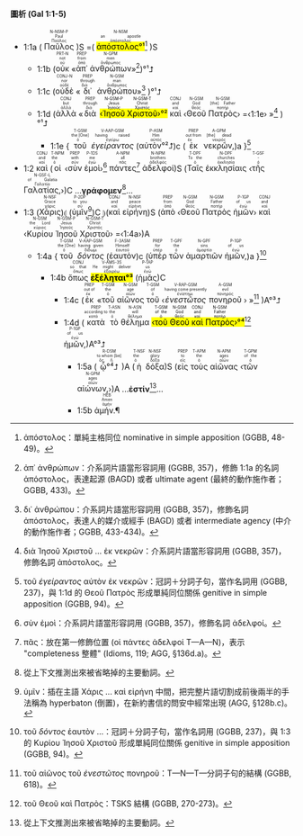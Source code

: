 #### 圖析 (Gal 1:1-5)

- <rt>1:1a</rt> ( <RUBY><ruby><ruby>Παῦλος<rt>Παῦλος</rt></ruby><rt>Paul</rt></ruby><rt>N-NSM-P</rt></RUBY> )S =( <RUBY><ruby><ruby><mark>ἀπόστολος°¹</mark><rt>ἀπόστολος</rt></ruby><rt>an apostle</rt></ruby><rt>N-NSM</rt></RUBY>[^1] )S
	- <rt>1:1b</rt> (<RUBY><ruby><ruby>οὐκ<rt>οὐ</rt></ruby><rt>not</rt></ruby><rt>PRT-N</rt></RUBY> «<RUBY><ruby><ruby>ἀπ᾽<rt>ἀπό</rt></ruby><rt>from</rt></ruby><rt>PREP</rt></RUBY> <RUBY><ruby><ruby>ἀνθρώπων<rt>ἄνθρωπος</rt></ruby><rt>men</rt></ruby><rt>N-GPM</rt></RUBY>»[^2])°¹⮥ 
	- <rt>1:1c</rt> (<RUBY><ruby><ruby>οὐδὲ<rt>οὐδέ</rt></ruby><rt>nor</rt></ruby><rt>CONJ-N</rt></RUBY> «<RUBY><ruby><ruby>δι᾽<rt>διά</rt></ruby><rt>through</rt></ruby><rt>PREP</rt></RUBY> <RUBY><ruby><ruby>ἀνθρώπου<rt>ἄνθρωπος</rt></ruby><rt>man</rt></ruby><rt>N-GSM</rt></RUBY>»[^3] )°¹⮥
	- <rt>1:1d</rt> (<RUBY><ruby><ruby>ἀλλὰ<rt>ἀλλά</rt></ruby><rt>but</rt></ruby><rt>CONJ</rt></RUBY> «<RUBY><ruby><ruby>διὰ<rt>διά</rt></ruby><rt>through</rt></ruby><rt>PREP</rt></RUBY> <mark>‹<RUBY><ruby><ruby>Ἰησοῦ<rt>Ἰησοῦς</rt></ruby><rt>Jesus</rt></ruby><rt>N-GSM-P</rt></RUBY> <RUBY><ruby><ruby>Χριστοῦ<rt>Χριστός</rt></ruby><rt>Christ</rt></ruby><rt>N-GSM-T</rt></RUBY>›°²</mark> <RUBY><ruby><ruby>καὶ<rt>καί</rt></ruby><rt>and</rt></ruby><rt>CONJ</rt></RUBY> ‹<RUBY><ruby><ruby>Θεοῦ<rt>θεός</rt></ruby><rt>God</rt></ruby><rt>N-GSM</rt></RUBY> <RUBY><ruby><ruby>Πατρὸς<rt>πατήρ</rt></ruby><rt>[the] Father</rt></ruby><rt>N-GSM</rt></RUBY>› =‹<rt>1:1e</rt>› »[^4] )°¹⮥
		- <rt>1:1e</rt> { <RUBY><ruby><ruby>τοῦ<rt>ὁ</rt></ruby><rt>the [One]</rt></ruby><rt>T-GSM</rt></RUBY> <RUBY><ruby><ruby><em>ἐγείραντος</em><rt>ἐγείρω</rt></ruby><rt>having raised</rt></ruby><rt>V-AAP-GSM</rt></RUBY> (<RUBY><ruby><ruby>αὐτὸν°²⮥<rt>αὐτός</rt></ruby><rt>Him</rt></ruby><rt>P-ASM</rt></RUBY>)c (<RUBY><ruby><ruby>ἐκ<rt>ἐκ</rt></ruby><rt>out from</rt></ruby><rt>PREP</rt></RUBY> <RUBY><ruby><ruby>νεκρῶν,<rt>νεκρός</rt></ruby><rt>[the] dead</rt></ruby><rt>A-GPM</rt></RUBY>)a }[^5]
- <rt>1:2</rt> <RUBY><ruby><ruby>καὶ<rt>καί</rt></ruby><rt>and</rt></ruby><rt>CONJ</rt></RUBY> (<RUBY><ruby><ruby>οἱ<rt>ὁ</rt></ruby><rt>the</rt></ruby><rt>T-NPM</rt></RUBY> ‹<RUBY><ruby><ruby>σὺν<rt>σύν</rt></ruby><rt>with</rt></ruby><rt>PREP</rt></RUBY> <RUBY><ruby><ruby>ἐμοὶ<rt>ἐγώ</rt></ruby><rt>me</rt></ruby><rt>P-1DS</rt></RUBY>›[^6] <RUBY><ruby><ruby>πάντες<rt>πᾶς</rt></ruby><rt>all</rt></ruby><rt>A-NPM</rt></RUBY>[^7] <RUBY><ruby><ruby>ἀδελφοί<rt>ἀδελφός</rt></ruby><rt>brothers</rt></ruby><rt>N-NPM</rt></RUBY>)S (<RUBY><ruby><ruby>Ταῖς<rt>ὁ</rt></ruby><rt>To the</rt></ruby><rt>T-DPF</rt></RUBY> <RUBY><ruby><ruby>ἐκκλησίαις<rt>ἐκκλησία</rt></ruby><rt>churches</rt></ruby><rt>N-DPF</rt></RUBY> ‹<RUBY><ruby><ruby>τῆς<rt>ὁ</rt></ruby><rt>-</rt></ruby><rt>T-GSF</rt></RUBY> <RUBY><ruby><ruby>Γαλατίας,<rt>Γαλατία</rt></ruby><rt>of Galatia</rt></ruby><rt>N-GSF-L</rt></RUBY>›)C ...**γράφομεν**[^8]...
- <rt>1:3</rt> (<RUBY><ruby><ruby>Χάρις<rt>χάρις</rt></ruby><rt>Grace</rt></ruby><rt>N-NSF</rt></RUBY>)⦇ (<RUBY><ruby><ruby>ὑμῖν<rt>σύ</rt></ruby><rt>to you</rt></ruby><rt>P-2DP</rt></RUBY>[^9])C ⦈(<RUBY><ruby><ruby>καὶ<rt>καί</rt></ruby><rt>and</rt></ruby><rt>CONJ</rt></RUBY> <RUBY><ruby><ruby>εἰρήνη<rt>εἰρήνη</rt></ruby><rt>peace</rt></ruby><rt>N-NSF</rt></RUBY>)S (<RUBY><ruby><ruby>ἀπὸ<rt>ἀπό</rt></ruby><rt>from</rt></ruby><rt>PREP</rt></RUBY> ‹<RUBY><ruby><ruby>Θεοῦ<rt>θεός</rt></ruby><rt>God</rt></ruby><rt>N-GSM</rt></RUBY> <RUBY><ruby><ruby>Πατρὸς<rt>πατήρ</rt></ruby><rt>Father</rt></ruby><rt>N-GSM</rt></RUBY> <RUBY><ruby><ruby>ἡμῶν<rt>ἐγώ</rt></ruby><rt>of us</rt></ruby><rt>P-1GP</rt></RUBY>› <RUBY><ruby><ruby>καὶ<rt>καί</rt></ruby><rt>and</rt></ruby><rt>CONJ</rt></RUBY> ‹<RUBY><ruby><ruby>Κυρίου<rt>κύριος</rt></ruby><rt>the Lord</rt></ruby><rt>N-GSM</rt></RUBY> <RUBY><ruby><ruby>Ἰησοῦ<rt>Ἰησοῦς</rt></ruby><rt>Jesus</rt></ruby><rt>N-GSM-P</rt></RUBY> <RUBY><ruby><ruby>Χριστοῦ<rt>Χριστός</rt></ruby><rt>Christ</rt></ruby><rt>N-GSM-T</rt></RUBY>› =‹<rt>1:4a</rt>›)A
	- <rt>1:4a</rt> {<RUBY><ruby><ruby>τοῦ<rt>ὁ</rt></ruby><rt>the [One]</rt></ruby><rt>T-GSM</rt></RUBY> <RUBY><ruby><ruby><em>δόντος</em><rt>δίδωμι</rt></ruby><rt>having given</rt></ruby><rt>V-AAP-GSM</rt></RUBY> (<RUBY><ruby><ruby>ἑαυτὸν<rt>ἑαυτοῦ</rt></ruby><rt>Himself</rt></ruby><rt>F-3ASM</rt></RUBY>)c (<RUBY><ruby><ruby>ὑπὲρ<rt>ὑπέρ</rt></ruby><rt>for</rt></ruby><rt>PREP</rt></RUBY> <RUBY><ruby><ruby>τῶν<rt>ὁ</rt></ruby><rt>the</rt></ruby><rt>T-GPF</rt></RUBY> <RUBY><ruby><ruby>ἁμαρτιῶν<rt>ἁμαρτία</rt></ruby><rt>sins</rt></ruby><rt>N-GPF</rt></RUBY> <RUBY><ruby><ruby>ἡμῶν,<rt>ἐγώ</rt></ruby><rt>of us</rt></ruby><rt>P-1GP</rt></RUBY>)a }[^10]
		- <rt>1:4b</rt> <RUBY><ruby><ruby>ὅπως<rt>ὅπως</rt></ruby><rt>so that</rt></ruby><rt>CONJ</rt></RUBY> <RUBY><ruby><ruby><mark><strong>ἐξέληται°³</strong></mark><rt>ἐξαιρέω</rt></ruby><rt>He might deliver</rt></ruby><rt>V-AMS-3S</rt></RUBY> (<RUBY><ruby><ruby>ἡμᾶς<rt>ἐγώ</rt></ruby><rt>us</rt></ruby><rt>P-1AP</rt></RUBY>)C 
			- <rt>1:4c</rt> (<RUBY><ruby><ruby>ἐκ<rt>ἐκ</rt></ruby><rt>out of</rt></ruby><rt>PREP</rt></RUBY> «<RUBY><ruby><ruby>τοῦ<rt>ὁ</rt></ruby><rt>the</rt></ruby><rt>T-GSM</rt></RUBY> <RUBY><ruby><ruby>αἰῶνος<rt>αἰών</rt></ruby><rt>age</rt></ruby><rt>N-GSM</rt></RUBY> <RUBY><ruby><ruby>τοῦ<rt>ὁ</rt></ruby><rt>of</rt></ruby><rt>T-GSM</rt></RUBY> ‹<RUBY><ruby><ruby><em>ἐνεστῶτος</em><rt>ἐνίστημι</rt></ruby><rt>having come presently</rt></ruby><rt>V-RAP-GSM</rt></RUBY> <RUBY><ruby><ruby>πονηροῦ<rt>πονηρός</rt></ruby><rt>evil</rt></ruby><rt>A-GSM</rt></RUBY> › »[^11] )A°³⮥
			- <rt>1:4d</rt> (<RUBY><ruby><ruby>κατὰ<rt>κατά</rt></ruby><rt>according to</rt></ruby><rt>PREP</rt></RUBY> <RUBY><ruby><ruby>τὸ<rt>ὁ</rt></ruby><rt>the</rt></ruby><rt>T-ASN</rt></RUBY> <RUBY><ruby><ruby>θέλημα<rt>θέλημα</rt></ruby><rt>will</rt></ruby><rt>N-ASN</rt></RUBY> <mark>‹<RUBY><ruby><ruby>τοῦ<rt>ὁ</rt></ruby><rt>of the</rt></ruby><rt>T-GSM</rt></RUBY> <RUBY><ruby><ruby>Θεοῦ<rt>θεός</rt></ruby><rt>God</rt></ruby><rt>N-GSM</rt></RUBY> <RUBY><ruby><ruby>καὶ<rt>καί</rt></ruby><rt>and</rt></ruby><rt>CONJ</rt></RUBY> <RUBY><ruby><ruby>Πατρὸς<rt>πατήρ</rt></ruby><rt>Father</rt></ruby><rt>N-GSM</rt></RUBY>›°⁴</mark>[^12] <RUBY><ruby><ruby>ἡμῶν,<rt>ἐγώ</rt></ruby><rt>of us</rt></ruby><rt>P-1GP</rt></RUBY>)A°³⮥
				- <rt>1:5a</rt> (<RUBY><ruby><ruby>ᾧ°⁴⮥<rt>ὅς, ἥ</rt></ruby><rt>to whom [be]</rt></ruby><rt>R-DSM</rt></RUBY>)A (<RUBY><ruby><ruby>ἡ<rt>ὁ</rt></ruby><rt>the</rt></ruby><rt>T-NSF</rt></RUBY> <RUBY><ruby><ruby>δόξα<rt>δόξα</rt></ruby><rt>glory</rt></ruby><rt>N-NSF</rt></RUBY>)S (<RUBY><ruby><ruby>εἰς<rt>εἰς</rt></ruby><rt>to</rt></ruby><rt>PREP</rt></RUBY> <RUBY><ruby><ruby>τοὺς<rt>ὁ</rt></ruby><rt>the</rt></ruby><rt>T-APM</rt></RUBY> <RUBY><ruby><ruby>αἰῶνας<rt>αἰών</rt></ruby><rt>ages</rt></ruby><rt>N-APM</rt></RUBY> ‹<RUBY><ruby><ruby>τῶν<rt>ὁ</rt></ruby><rt>of the</rt></ruby><rt>T-GPM</rt></RUBY> <RUBY><ruby><ruby>αἰώνων,<rt>αἰών</rt></ruby><rt>ages</rt></ruby><rt>N-GPM</rt></RUBY>›)A ...**ἐστίν**[^13]...
				-  <rt>1:5b</rt> <RUBY><ruby><ruby>ἀμήν.¶<rt>ἀμήν</rt></ruby><rt>Amen</rt></ruby><rt>HEB</rt></RUBY>


[^1]: ἀπόστολος：單純主格同位 nominative in simple apposition (GGBB, 48-49)。
[^2]: ἀπ᾽ ἀνθρώπων：介系詞片語當形容詞用 (GGBB, 357)，修飾 1:1a 的名詞 ἀπόστολος，表達起源 (BAGD) 或者 ultimate agent (最終的動作施作者；GGBB, 433)。
[^3]: δι᾽ ἀνθρώπου：介系詞片語當形容詞用 (GGBB, 357)，修飾名詞 ἀπόστολος，表達人的媒介或經手 (BAGD) 或者 intermediate agency (中介的動作施作者；GGBB, 433-434)。
[^4]: διὰ Ἰησοῦ Χριστοῦ ... ἐκ νεκρῶν：介系詞片語當形容詞用 (GGBB, 357)，修飾名詞 ἀπόστολος。
[^5]: τοῦ _ἐγείραντος_ αὐτὸν ἐκ νεκρῶν：冠詞＋分詞子句，當作名詞用 (GGBB, 237)，與 1:1d 的 Θεοῦ Πατρὸς 形成單純同位關係 genitive in simple apposition (GGBB, 94)。
[^6]: σὺν ἐμοὶ：介系詞片語當形容詞用 (GGBB, 357)，修飾名詞 ἀδελφοί。
[^7]: πᾶς：放在第一修飾位置 (οἱ πάντες ἀδελφοί T—A—N)，表示 "completeness 整體" (Idioms, 119; AGG, §136d.a)。
[^8]: 從上下文推測出來被省略掉的主要動詞。
[^9]: ὑμῖν：插在主語 Χάρις ... καὶ εἰρήνη 中間，把完整片語切割成前後兩半的手法稱為 hyperbaton (倒置)，在新約書信的問安中經常出現 (AGG, §128b.c)。
[^10]: τοῦ _δόντος_ ἑαυτὸν ...：冠詞＋分詞子句，當作名詞用 (GGBB, 237)，與 1:3 的 Κυρίου Ἰησοῦ Χριστοῦ 形成單純同位關係 genitive in simple apposition (GGBB, 94)。
[^11]: τοῦ αἰῶνος τοῦ _ἐνεστῶτος_ πονηροῦ：T—N—T—分詞子句的結構 (GGBB, 618)。
[^12]: τοῦ Θεοῦ καὶ Πατρὸς：TSKS 結構 (GGBB, 270-273)。
[^13]: 從上下文推測出來被省略掉的主要動詞。